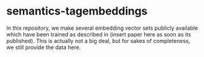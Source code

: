 # semantics-tagembeddings

In this repository, we make several embedding vector sets publicly available which have been trained as described in (insert paper here as soon as its published).
This is actually not a big deal, but for sakes of completeness, we still provide the data here.
